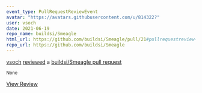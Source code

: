 ```yaml
---
event_type: PullRequestReviewEvent
avatar: "https://avatars.githubusercontent.com/u/814322?"
user: vsoch
date: 2021-06-19
repo_name: buildsi/Smeagle
html_url: https://github.com/buildsi/Smeagle/pull/21#pullrequestreview-687786881
repo_url: https://github.com/buildsi/Smeagle
---
```


<a href='https://github.com/vsoch' target='_blank'>vsoch</a> <a href='https://github.com/buildsi/Smeagle/pull/21#pullrequestreview-687786881' target='_blank'>reviewed</a> a <a href='https://github.com/buildsi/Smeagle/pull/21' target='_blank'>buildsi/Smeagle pull request</a>

<small>None</small>

<a href='https://github.com/buildsi/Smeagle/pull/21#pullrequestreview-687786881' target='_blank'>View Review</a>